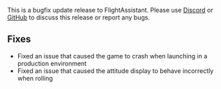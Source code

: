 This is a bugfix update release to FlightAssistant. Please use [Discord](https://discord.gg/5kcBCvnbTp)
or [GitHub](https://github.com/Octol1ttle/FlightAssistant) to discuss this release or report any bugs.

## Fixes

* Fixed an issue that caused the game to crash when launching in a production environment
* Fixed an issue that caused the attitude display to behave incorrectly when rolling
